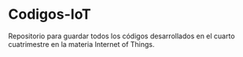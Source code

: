 # Codigos-IoT
Repositorio para guardar todos los códigos desarrollados en el cuarto cuatrimestre en la materia Internet of Things.
